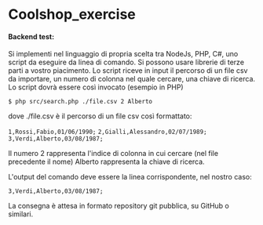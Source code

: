 # Coolshop_exercise

#### Backend test:

Si implementi nel linguaggio di propria scelta tra NodeJs, PHP, C#, uno script da eseguire da linea di comando.
Si possono usare librerie di terze parti a vostro piacimento.
Lo script riceve in input il percorso di un file csv da importare, un numero di colonna nel quale cercare, una chiave di ricerca.
Lo script dovrà essere così invocato (esempio in PHP)

`$ php src/search.php ./file.csv 2 Alberto`

dove ./file.csv è il percorso di un file csv così formattato:

`1,Rossi,Fabio,01/06/1990;`
`2,Gialli,Alessandro,02/07/1989;`
`3,Verdi,Alberto,03/08/1987;`

Il numero 2 rappresenta l'indice di colonna in cui cercare (nel file precedente il nome)
Alberto rappresenta la chiave di ricerca.

L'output del comando deve essere la linea corrispondente, nel nostro caso:

`3,Verdi,Alberto,03/08/1987;`

La consegna è attesa in formato repository git pubblica, su GitHub o similari.